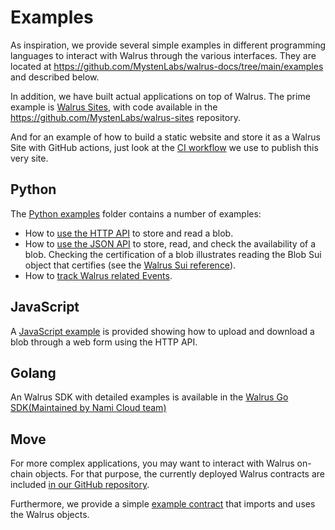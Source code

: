 # Examples

As inspiration, we provide several simple examples in different programming languages to interact
with Walrus through the various interfaces. They are located at
<https://github.com/MystenLabs/walrus-docs/tree/main/examples> and described below.

In addition, we have built actual applications on top of Walrus. The prime example is [Walrus
Sites](../walrus-sites/intro.md), with code available in the
<https://github.com/MystenLabs/walrus-sites> repository.

And for an example of how to build a static website and store it as a Walrus Site with GitHub
actions, just look at the [CI
workflow](https://github.com/MystenLabs/walrus-docs/blob/main/.github/workflows/publish.yaml) we use
to publish this very site.

## Python

The [Python examples](https://github.com/MystenLabs/walrus-docs/tree/main/examples/python) folder
contains a number of examples:

- How to [use the HTTP
  API](https://github.com/MystenLabs/walrus-docs/blob/main/examples/python/hello_walrus_webapi.py)
  to store and read a blob.
- How to [use the JSON
  API](https://github.com/MystenLabs/walrus-docs/blob/main/examples/python/hello_walrus_jsonapi.py)
  to store, read, and check the availability of a blob. Checking the certification of a blob
  illustrates reading the Blob Sui object that certifies (see the [Walrus Sui
  reference](../dev-guide/sui-struct.md)).
- How to [track Walrus related
  Events](https://github.com/MystenLabs/walrus-docs/blob/main/examples/python/track_walrus_events.py).

## JavaScript

A [JavaScript example](https://github.com/MystenLabs/walrus-docs/tree/main/examples/javascript) is
provided showing how to upload and download a blob through a web form using the HTTP API.

## Golang

An Walrus SDK with detailed examples is available in the [Walrus Go SDK(Maintained by Nami Cloud team)](https://github.com/namihq/walrus-go)

## Move

For more complex applications, you may want to interact with Walrus on-chain objects. For that
purpose, the currently deployed Walrus contracts are included [in our GitHub
repository](https://github.com/MystenLabs/walrus-docs/tree/main/contracts).

Furthermore, we provide a simple [example
contract](https://github.com/MystenLabs/walrus-docs/tree/main/examples/move) that imports and uses
the Walrus objects.
